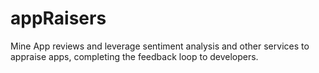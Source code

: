 # appRaisers
Mine App reviews and leverage sentiment analysis and other services to appraise apps, completing the feedback loop to developers.
